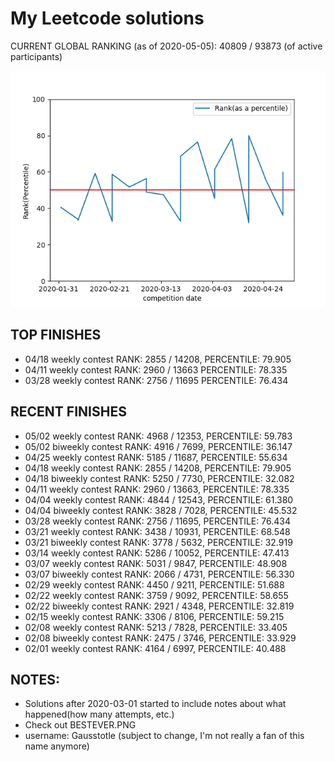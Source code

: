 # My Leetcode solutions 

CURRENT GLOBAL RANKING (as of 2020-05-05):
40809 / 93873 (of active participants)

![Graph of Ranks](https://github.com/BradleyPelton/Leetcode-Solutions/blob/master/percentilechart.png)

## TOP FINISHES
- 04/18 weekly contest  RANK: 2855 / 14208, PERCENTILE: 79.905
- 04/11 weekly contest  RANK: 2960 / 13663 PERCENTILE: 78.335
- 03/28 weekly contest  RANK: 2756 / 11695 PERCENTILE: 76.434

## RECENT FINISHES
- 05/02 weekly contest   RANK: 4968 / 12353, PERCENTILE: 59.783
- 05/02 biweekly contest RANK: 4916 / 7699,  PERCENTILE: 36.147
- 04/25 weekly contest   RANK: 5185 / 11687, PERCENTILE: 55.634
- 04/18 weekly contest   RANK: 2855 / 14208, PERCENTILE: 79.905
- 04/18 biweekly contest RANK: 5250 / 7730,  PERCENTILE: 32.082
- 04/11 weekly contest   RANK: 2960 / 13663, PERCENTILE: 78.335
- 04/04 weekly contest   RANK: 4844 / 12543, PERCENTILE: 61.380
- 04/04 biweekly contest RANK: 3828 / 7028,  PERCENTILE: 45.532
- 03/28 weekly contest   RANK: 2756 / 11695, PERCENTILE: 76.434
- 03/21 weekly contest   RANK: 3438 / 10931, PERCENTILE: 68.548
- 03/21 biweekly contest RANK: 3778 / 5632,  PERCENTILE: 32.919
- 03/14 weekly contest   RANK: 5286 / 10052, PERCENTILE: 47.413
- 03/07 weekly contest   RANK: 5031 / 9847,  PERCENTILE: 48.908
- 03/07 biweekly contest RANK: 2066 / 4731,  PERCENTILE: 56.330
- 02/29 weekly contest   RANK: 4450 / 9211,  PERCENTILE: 51.688
- 02/22 weekly contest   RANK: 3759 / 9092,  PERCENTILE: 58.655
- 02/22 biweekly contest RANK: 2921 / 4348,  PERCENTILE: 32.819
- 02/15 weekly contest   RANK: 3306 / 8106,  PERCENTILE: 59.215
- 02/08 weekly contest   RANK: 5213 / 7828,  PERCENTILE: 33.405
- 02/08 biweekly contest RANK: 2475 / 3746,  PERCENTILE: 33.929
- 02/01 weekly contest   RANK: 4164 / 6997,  PERCENTILE: 40.488

## NOTES:
- Solutions after 2020-03-01 started to include notes about what happened(how many attempts, etc.)
- Check out BESTEVER.PNG
- username: Gausstotle (subject to change, I'm not really a fan of this name anymore)
